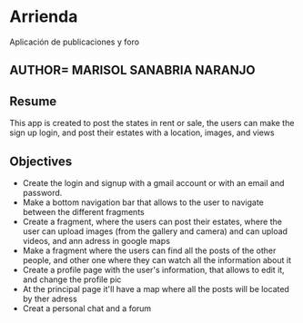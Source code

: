 # Arrienda
Aplicación de publicaciones y foro

## AUTHOR= MARISOL SANABRIA NARANJO

## Resume

This app is created to post the states in rent or sale, the users can make the sign up login, and post their estates with a location, images, and views

## Objectives

- Create the login and signup with a gmail account or with an email and password.
- Make a bottom navigation bar that allows to the user to navigate between the different fragments
- Create a fragment, where the users can post their estates, where the user can upload images (from the gallery and camera) and can upload videos, and ann adress in google maps
- Make a fragment where the users can find all the posts of the other people, and other one where they can watch all the information about it
- Create a profile page with the user's information, that allows to edit it, and change the profile pic
- At the principal page it'll have a map where all the posts will be located by ther adress
- Creat a personal chat and a forum

